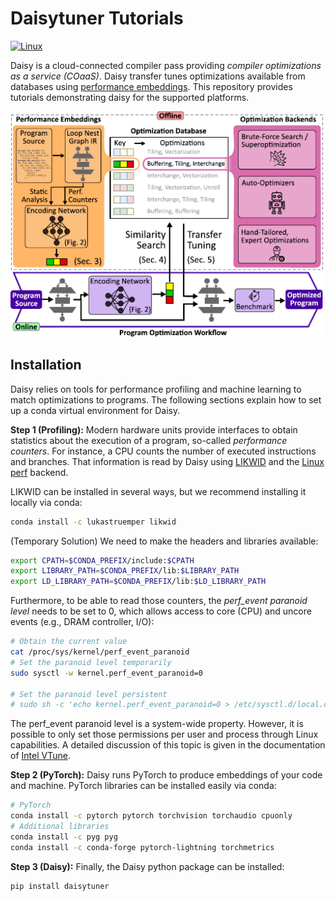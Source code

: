 # Daisytuner Tutorials

[![Linux](https://svgshare.com/i/Zhy.svg)](https://svgshare.com/i/Zhy.svg)

Daisy is a cloud-connected compiler pass providing *compiler optimizations as a service (COaaS)*.
Daisy transfer tunes optimizations available from databases using [performance embeddings](https://arxiv.org/abs/2303.08142). 
This repository provides tutorials demonstrating daisy for the supported platforms.

<img src="figures/overview_fig.png" width="500" />

## Installation

Daisy relies on tools for performance profiling and machine learning to match optimizations to programs. The following sections explain how to set up a conda virtual environment for Daisy.

**Step 1 (Profiling):** Modern hardware units provide interfaces to obtain statistics about the execution of a program, so-called *performance counters*. For instance, a CPU counts the number of executed instructions and branches. That information is read by Daisy using [LIKWID](https://github.com/RRZE-HPC/likwid) and the [Linux perf](https://perf.wiki.kernel.org/index.php/Main_Page) backend.

LIKWID can be installed in several ways, but we recommend installing it locally via conda:
```bash
conda install -c lukastruemper likwid
```
(Temporary Solution) We need to make the headers and libraries available:
```bash
export CPATH=$CONDA_PREFIX/include:$CPATH
export LIBRARY_PATH=$CONDA_PREFIX/lib:$LIBRARY_PATH
export LD_LIBRARY_PATH=$CONDA_PREFIX/lib:$LD_LIBRARY_PATH
```
Furthermore, to be able to read those counters, the *perf_event paranoid level* needs to be set to 0, which allows access to core (CPU) and uncore events (e.g., DRAM controller, I/O):
```bash
# Obtain the current value
cat /proc/sys/kernel/perf_event_paranoid
# Set the paranoid level temporarily
sudo sysctl -w kernel.perf_event_paranoid=0

# Set the paranoid level persistent
# sudo sh -c 'echo kernel.perf_event_paranoid=0 > /etc/sysctl.d/local.conf'
```
The perf_event paranoid level is a system-wide property. However, it is possible to only set those permissions per user and process through Linux capabilities. A detailed discussion of this topic is given in the documentation of [Intel VTune](https://www.intel.com/content/www/us/en/docs/vtune-profiler/cookbook/2023-0/profiling-hardware-without-sampling-drivers.html).

**Step 2 (PyTorch):** Daisy runs PyTorch to produce embeddings of your code and machine. PyTorch libraries can be installed easily via conda:

```bash
# PyTorch
conda install -c pytorch pytorch torchvision torchaudio cpuonly
# Additional libraries
conda install -c pyg pyg
conda install -c conda-forge pytorch-lightning torchmetrics
```

**Step 3 (Daisy):** Finally, the Daisy python package can be installed:
```bash
pip install daisytuner
```
